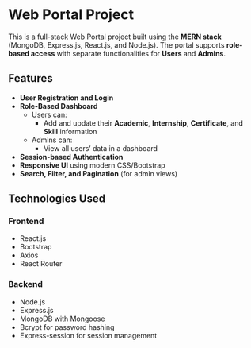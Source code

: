 # Web Portal Project

This is a full-stack Web Portal project built using the **MERN stack** (MongoDB, Express.js, React.js, and Node.js). The portal supports **role-based access** with separate functionalities for **Users** and **Admins**.

## Features

- **User Registration and Login**
- **Role-Based Dashboard**
  - Users can:
    - Add and update their **Academic**, **Internship**, **Certificate**, and **Skill** information
  - Admins can:
    - View all users’ data in a dashboard
- **Session-based Authentication**
- **Responsive UI** using modern CSS/Bootstrap
- **Search, Filter, and Pagination** (for admin views)

## Technologies Used

### Frontend
- React.js
- Bootstrap
- Axios
- React Router

### Backend
- Node.js
- Express.js
- MongoDB with Mongoose
- Bcrypt for password hashing
- Express-session for session management



